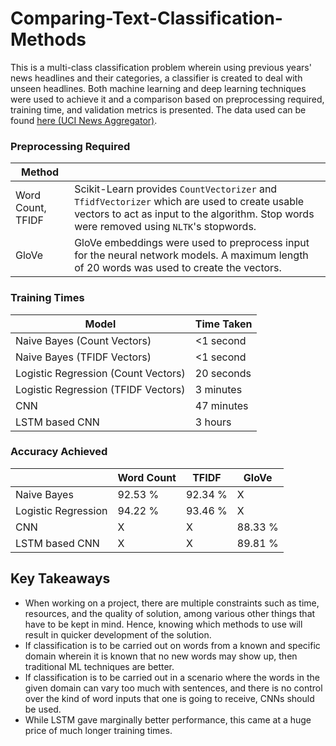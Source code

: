 # Comparing-Text-Classification-Methods

This is a multi-class classification problem wherein using previous years' news headlines and their categories, a classifier is created to deal with unseen headlines. Both machine learning and deep learning techniques were used to achieve it and a comparison based on preprocessing required, training time, and validation metrics is presented. The data used can be found [<u>here (UCI News Aggregator)</u>](https://archive.ics.uci.edu/ml/datasets/News+Aggregator).

### Preprocessing Required

|Method|    	| 
|---	|---	|
|Word Count, TFIDF   	|Scikit-Learn provides `CountVectorizer` and `TfidfVectorizer` which are used to create usable vectors to act as input to the algorithm. Stop words were removed using `NLTK`'s stopwords.	|
|GloVe   	|GloVe embeddings were used to preprocess input for the neural network models. A maximum length of 20 words was used to create the vectors.	|

### Training Times
|Model|Time Taken    	|
|---	|---	|
|Naive Bayes (Count Vectors)   	| <1 second|
|Naive Bayes (TFIDF Vectors)   	| <1 second|
|Logistic Regression (Count Vectors)  	| 20 seconds|
|Logistic Regression (TFIDF Vectors)  	| 3 minutes|
|CNN   	|47 minutes|
|LSTM based CNN   	|3 hours|

### Accuracy Achieved
|   	|Word Count    	|TFIDF   	|GloVe |
|---	|---	|---	|---	|
|Naive Bayes   	|92.53 %   	|92.34 %   	|X|
|Logistic Regression   	|94.22 %   	|93.46 %   	|X|
|CNN   	|X   	|X   	|88.33 %|
|LSTM based CNN   	|X   	|X   	|89.81 %|

## Key Takeaways

* When working on a project, there are multiple constraints such as time, resources, and the quality of solution, among various other things that have to be kept in mind. Hence, knowing which methods to use will result in quicker development of the solution.
* If classification is to be carried out on words from a known and specific domain wherein it is known that no new words may show up, then traditional ML techniques are better.
* If classification is to be carried out in a scenario where the words in the given domain can vary too much with sentences, and there is no control over the kind of word inputs that one is going to receive, CNNs should be used.
* While LSTM gave marginally better performance, this came at a huge price of much longer training times.
